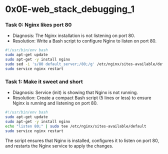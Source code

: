 # 0x0E-web_stack_debugging_1

### Task 0: Nginx likes port 80
- Diagnosis: The Nginx installation is not listening on port 80.
- Resolution: Write a Bash script to configure Nginx to listen on port 80.

```bash
#!/usr/bin/env bash
sudo apt-get update
sudo apt-get -y install nginx
sudo sed -i 's/80 default_server;/80;/g' /etc/nginx/sites-available/default
sudo service nginx restart
```

### Task 1: Make it sweet and short
- Diagnosis: Service (init) is showing that Nginx is not running.
- Resolution: Create a compact Bash script (5 lines or less) to ensure Nginx is running and listening on port 80.

```bash
#!/usr/bin/env bash
sudo apt-get update
sudo apt-get -y install nginx
echo "listen 80;" | sudo tee /etc/nginx/sites-available/default
sudo service nginx restart
```

The script ensures that Nginx is installed, configures it to listen on port 80, and restarts the Nginx service to apply the changes.
